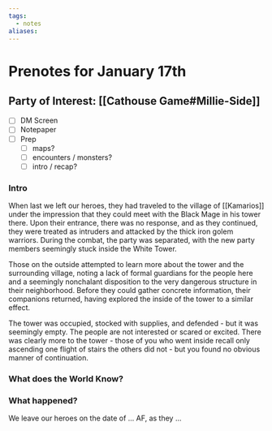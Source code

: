 ```yaml
---
tags:
  - notes
aliases:
---
```


# Prenotes for January 17th
## Party of Interest: [[Cathouse Game#Millie-Side]]
- [ ] DM Screen
- [ ] Notepaper
- [ ] Prep
	- [ ] maps?
	- [ ] encounters / monsters?
	- [ ] intro / recap?

### Intro

When last we left our heroes, they had traveled to the village of [[Kamarios]] under the impression that they could meet with the Black Mage in his tower there. Upon their entrance, there was no response, and as they continued, they were treated as intruders and attacked by the thick iron golem warriors. During the combat, the party was separated, with the new party members seemingly stuck inside the White Tower. 

Those on the outside attempted to learn more about the tower and the surrounding village, noting a lack of formal guardians for the people here and a seemingly nonchalant disposition to the very dangerous structure in their neighborhood. Before they could gather concrete information, their companions returned, having explored the inside of the tower to a similar effect. 

The tower was occupied, stocked with supplies, and defended - but it was seemingly empty. The people are not interested or scared or excited. There was clearly more to the tower - those of you who went inside recall only ascending one flight of stairs the others did not - but you found no obvious manner of continuation.



### What does the World Know?


### What happened?


We leave our heroes on the date of ... AF, as they ...
